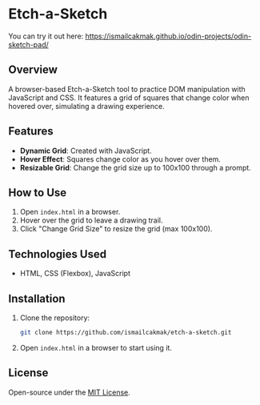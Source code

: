 # Etch-a-Sketch

You can try it out here: https://ismailcakmak.github.io/odin-projects/odin-sketch-pad/

## Overview
A browser-based Etch-a-Sketch tool to practice DOM manipulation with JavaScript and CSS. It features a grid of squares that change color when hovered over, simulating a drawing experience.

## Features
- **Dynamic Grid**: Created with JavaScript.
- **Hover Effect**: Squares change color as you hover over them.
- **Resizable Grid**: Change the grid size up to 100x100 through a prompt.

## How to Use
1. Open `index.html` in a browser.
2. Hover over the grid to leave a drawing trail.
3. Click "Change Grid Size" to resize the grid (max 100x100).

## Technologies Used
- HTML, CSS (Flexbox), JavaScript

## Installation
1. Clone the repository:  
   ```bash
   git clone https://github.com/ismailcakmak/etch-a-sketch.git
   ```
2. Open `index.html` in a browser to start using it.

## License
Open-source under the [MIT License](LICENSE).